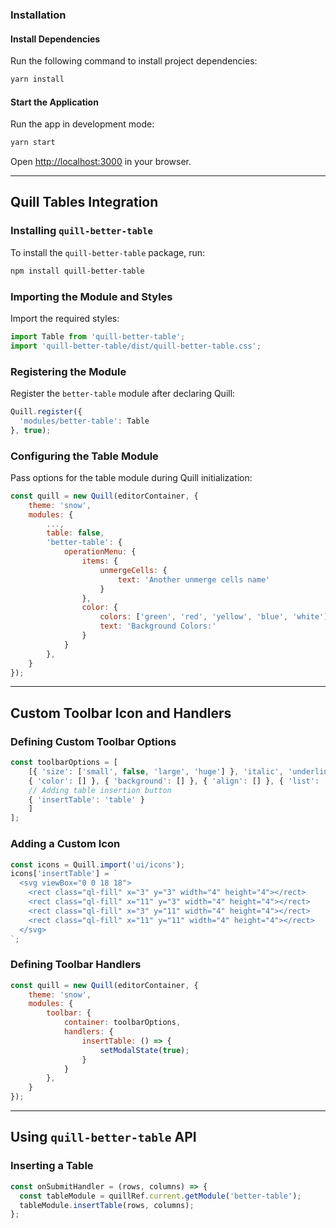 ### Installation

#### Install Dependencies

Run the following command to install project dependencies:

```sh
yarn install
```

#### Start the Application

Run the app in development mode:

```sh
yarn start
```

Open [http://localhost:3000](http://localhost:3000) in your browser.

---

## Quill Tables Integration

### Installing `quill-better-table`

To install the `quill-better-table` package, run:

```sh
npm install quill-better-table
```

### Importing the Module and Styles

Import the required styles:

```javascript
import Table from 'quill-better-table';
import 'quill-better-table/dist/quill-better-table.css';
```

### Registering the Module

Register the `better-table` module after declaring Quill:

```javascript
Quill.register({
  'modules/better-table': Table
}, true);
```

### Configuring the Table Module

Pass options for the table module during Quill initialization:

```javascript
const quill = new Quill(editorContainer, {
    theme: 'snow',
    modules: {
        ...,
        table: false,
        'better-table': {
            operationMenu: {
                items: {
                    unmergeCells: {
                        text: 'Another unmerge cells name'
                    }
                },
                color: {
                    colors: ['green', 'red', 'yellow', 'blue', 'white'],
                    text: 'Background Colors:'
                }
            }
        },
    }
});
```

---

## Custom Toolbar Icon and Handlers

### Defining Custom Toolbar Options

```javascript
const toolbarOptions = [
    [{ 'size': ['small', false, 'large', 'huge'] }, 'italic', 'underline',
    { 'color': [] }, { 'background': [] }, { 'align': [] }, { 'list': 'ordered' }, { 'list': 'bullet' }, 'link',
    // Adding table insertion button
    { 'insertTable': 'table' }
    ]
];
```

### Adding a Custom Icon

```javascript
const icons = Quill.import('ui/icons');
icons['insertTable'] = `
  <svg viewBox="0 0 18 18">
    <rect class="ql-fill" x="3" y="3" width="4" height="4"></rect>
    <rect class="ql-fill" x="11" y="3" width="4" height="4"></rect>
    <rect class="ql-fill" x="3" y="11" width="4" height="4"></rect>
    <rect class="ql-fill" x="11" y="11" width="4" height="4"></rect>
  </svg>
`;
```

### Defining Toolbar Handlers

```javascript
const quill = new Quill(editorContainer, {
    theme: 'snow',
    modules: {
        toolbar: {
            container: toolbarOptions,
            handlers: {
                insertTable: () => {
                    setModalState(true);
                }
            }
        },
    }
});
```

---

## Using `quill-better-table` API

### Inserting a Table

```javascript
const onSubmitHandler = (rows, columns) => {
  const tableModule = quillRef.current.getModule('better-table');
  tableModule.insertTable(rows, columns);
};
```
